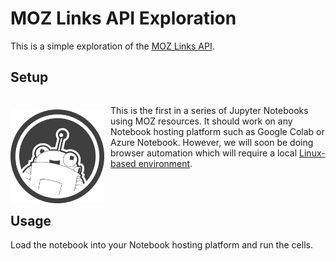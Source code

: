 # MOZ Links API Exploration

This is a simple exploration of the [MOZ Links API](https://moz.com/help/links-api). 

## Setup

<p style="float: left;"><img alt="MOZ Roger Robot" src="moz-roger-robot.jpg"
width="150vw" style="padding: 7px 10px 2px 0; float: left; height: auto">This
is the first in a series of Jupyter Notebooks using MOZ resources. It should
work on any Notebook hosting platform such as Google Colab or Azure Notebook.
However, we will soon be doing browser automation which will require a local <a
href="https://mikelev.in/drinkme">Linux-based environment</a>.<a>

## Usage

Load the notebook into your Notebook hosting platform and run the cells. 


